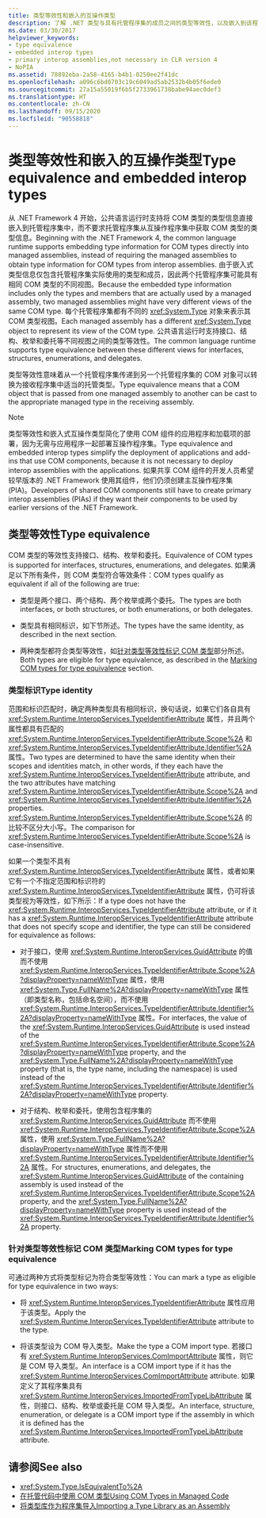 ```yaml
---
title: 类型等效性和嵌入的互操作类型
description: 了解 .NET 类型与具有托管程序集的成员之间的类型等效性，以及嵌入到该程序集中的 COM 类型。 适用于 .NET 4 及更高版本。
ms.date: 03/30/2017
helpviewer_keywords:
- type equivalence
- embedded interop types
- primary interop assemblies,not necessary in CLR version 4
- NoPIA
ms.assetid: 78892eba-2a58-4165-b4b1-0250ee2f41dc
ms.openlocfilehash: a096c6bd0703c19c6049ad5ab2532b4b05f6ede0
ms.sourcegitcommit: 27a15a55019f6b5f2733961738babe94aec0def3
ms.translationtype: HT
ms.contentlocale: zh-CN
ms.lasthandoff: 09/15/2020
ms.locfileid: "90558818"
---
```

# <a name="type-equivalence-and-embedded-interop-types"></a><span data-ttu-id="86b2b-104">类型等效性和嵌入的互操作类型</span><span class="sxs-lookup"><span data-stu-id="86b2b-104">Type equivalence and embedded interop types</span></span>

<span data-ttu-id="86b2b-105">从 .NET Framework 4 开始，公共语言运行时支持将 COM 类型的类型信息直接嵌入到托管程序集中，而不要求托管程序集从互操作程序集中获取 COM 类型的类型信息。</span><span class="sxs-lookup"><span data-stu-id="86b2b-105">Beginning with the .NET Framework 4, the common language runtime supports embedding type information for COM types directly into managed assemblies, instead of requiring the managed assemblies to obtain type information for COM types from interop assemblies.</span></span> <span data-ttu-id="86b2b-106">由于嵌入式类型信息仅包含托管程序集实际使用的类型和成员，因此两个托管程序集可能具有相同 COM 类型的不同视图。</span><span class="sxs-lookup"><span data-stu-id="86b2b-106">Because the embedded type information includes only the types and members that are actually used by a managed assembly, two managed assemblies might have very different views of the same COM type.</span></span> <span data-ttu-id="86b2b-107">每个托管程序集都有不同的 <xref:System.Type> 对象来表示其 COM 类型视图。</span><span class="sxs-lookup"><span data-stu-id="86b2b-107">Each managed assembly has a different <xref:System.Type> object to represent its view of the COM type.</span></span> <span data-ttu-id="86b2b-108">公共语言运行时支持接口、结构、枚举和委托等不同视图之间的类型等效性。</span><span class="sxs-lookup"><span data-stu-id="86b2b-108">The common language runtime supports type equivalence between these different views for interfaces, structures, enumerations, and delegates.</span></span>

<span data-ttu-id="86b2b-109">类型等效性意味着从一个托管程序集传递到另一个托管程序集的 COM 对象可以转换为接收程序集中适当的托管类型。</span><span class="sxs-lookup"><span data-stu-id="86b2b-109">Type equivalence means that a COM object that is passed from one managed assembly to another can be cast to the appropriate managed type in the receiving assembly.</span></span>

> [!NOTE]
> <span data-ttu-id="86b2b-110">类型等效性和嵌入式互操作类型简化了使用 COM 组件的应用程序和加载项的部署，因为无需与应用程序一起部署互操作程序集。</span><span class="sxs-lookup"><span data-stu-id="86b2b-110">Type equivalence and embedded interop types simplify the deployment of applications and add-ins that use COM components, because it is not necessary to deploy interop assemblies with the applications.</span></span> <span data-ttu-id="86b2b-111">如果共享 COM 组件的开发人员希望较早版本的 .NET Framework 使用其组件，他们仍须创建主互操作程序集 (PIA)。</span><span class="sxs-lookup"><span data-stu-id="86b2b-111">Developers of shared COM components still have to create primary interop assemblies (PIAs) if they want their components to be used by earlier versions of the .NET Framework.</span></span>

## <a name="type-equivalence"></a><span data-ttu-id="86b2b-112">类型等效性</span><span class="sxs-lookup"><span data-stu-id="86b2b-112">Type equivalence</span></span>

 <span data-ttu-id="86b2b-113">COM 类型的等效性支持接口、结构、枚举和委托。</span><span class="sxs-lookup"><span data-stu-id="86b2b-113">Equivalence of COM types is supported for interfaces, structures, enumerations, and delegates.</span></span> <span data-ttu-id="86b2b-114">如果满足以下所有条件，则 COM 类型符合等效条件：</span><span class="sxs-lookup"><span data-stu-id="86b2b-114">COM types qualify as equivalent if all of the following are true:</span></span>

- <span data-ttu-id="86b2b-115">类型是两个接口、两个结构、两个枚举或两个委托。</span><span class="sxs-lookup"><span data-stu-id="86b2b-115">The types are both interfaces, or both structures, or both enumerations, or both delegates.</span></span>

- <span data-ttu-id="86b2b-116">类型具有相同标识，如下节所述。</span><span class="sxs-lookup"><span data-stu-id="86b2b-116">The types have the same identity, as described in the next section.</span></span>

- <span data-ttu-id="86b2b-117">两种类型都符合类型等效性，如[针对类型等效性标记 COM 类型](#marking-com-types-for-type-equivalence)部分所述。</span><span class="sxs-lookup"><span data-stu-id="86b2b-117">Both types are eligible for type equivalence, as described in the [Marking COM types for type equivalence](#marking-com-types-for-type-equivalence) section.</span></span>

### <a name="type-identity"></a><span data-ttu-id="86b2b-118">类型标识</span><span class="sxs-lookup"><span data-stu-id="86b2b-118">Type identity</span></span>

<span data-ttu-id="86b2b-119">范围和标识匹配时，确定两种类型具有相同标识，换句话说，如果它们各自具有 <xref:System.Runtime.InteropServices.TypeIdentifierAttribute> 属性，并且两个属性都具有匹配的 <xref:System.Runtime.InteropServices.TypeIdentifierAttribute.Scope%2A> 和 <xref:System.Runtime.InteropServices.TypeIdentifierAttribute.Identifier%2A> 属性。</span><span class="sxs-lookup"><span data-stu-id="86b2b-119">Two types are determined to have the same identity when their scopes and identities match, in other words, if they each have the <xref:System.Runtime.InteropServices.TypeIdentifierAttribute> attribute, and the two attributes have matching <xref:System.Runtime.InteropServices.TypeIdentifierAttribute.Scope%2A> and <xref:System.Runtime.InteropServices.TypeIdentifierAttribute.Identifier%2A> properties.</span></span> <span data-ttu-id="86b2b-120"><xref:System.Runtime.InteropServices.TypeIdentifierAttribute.Scope%2A> 的比较不区分大小写。</span><span class="sxs-lookup"><span data-stu-id="86b2b-120">The comparison for <xref:System.Runtime.InteropServices.TypeIdentifierAttribute.Scope%2A> is case-insensitive.</span></span>

<span data-ttu-id="86b2b-121">如果一个类型不具有 <xref:System.Runtime.InteropServices.TypeIdentifierAttribute> 属性，或者如果它有一个不指定范围和标识符的 <xref:System.Runtime.InteropServices.TypeIdentifierAttribute> 属性，仍可将该类型视为等效性，如下所示：</span><span class="sxs-lookup"><span data-stu-id="86b2b-121">If a type does not have the <xref:System.Runtime.InteropServices.TypeIdentifierAttribute> attribute, or if it has a <xref:System.Runtime.InteropServices.TypeIdentifierAttribute> attribute that does not specify scope and identifier, the type can still be considered for equivalence as follows:</span></span>

- <span data-ttu-id="86b2b-122">对于接口，使用 <xref:System.Runtime.InteropServices.GuidAttribute> 的值而不使用 <xref:System.Runtime.InteropServices.TypeIdentifierAttribute.Scope%2A?displayProperty=nameWithType> 属性，使用 <xref:System.Type.FullName%2A?displayProperty=nameWithType> 属性（即类型名称，包括命名空间），而不使用 <xref:System.Runtime.InteropServices.TypeIdentifierAttribute.Identifier%2A?displayProperty=nameWithType> 属性。</span><span class="sxs-lookup"><span data-stu-id="86b2b-122">For interfaces, the value of the <xref:System.Runtime.InteropServices.GuidAttribute> is used instead of the <xref:System.Runtime.InteropServices.TypeIdentifierAttribute.Scope%2A?displayProperty=nameWithType> property, and the <xref:System.Type.FullName%2A?displayProperty=nameWithType> property (that is, the type name, including the namespace) is used instead of the <xref:System.Runtime.InteropServices.TypeIdentifierAttribute.Identifier%2A?displayProperty=nameWithType> property.</span></span>

- <span data-ttu-id="86b2b-123">对于结构、枚举和委托，使用包含程序集的 <xref:System.Runtime.InteropServices.GuidAttribute> 而不使用 <xref:System.Runtime.InteropServices.TypeIdentifierAttribute.Scope%2A> 属性，使用 <xref:System.Type.FullName%2A?displayProperty=nameWithType> 属性而不使用 <xref:System.Runtime.InteropServices.TypeIdentifierAttribute.Identifier%2A> 属性。</span><span class="sxs-lookup"><span data-stu-id="86b2b-123">For structures, enumerations, and delegates, the <xref:System.Runtime.InteropServices.GuidAttribute> of the containing assembly is used instead of the <xref:System.Runtime.InteropServices.TypeIdentifierAttribute.Scope%2A> property, and the <xref:System.Type.FullName%2A?displayProperty=nameWithType> property is used instead of the <xref:System.Runtime.InteropServices.TypeIdentifierAttribute.Identifier%2A> property.</span></span>

### <a name="marking-com-types-for-type-equivalence"></a><span data-ttu-id="86b2b-124">针对类型等效性标记 COM 类型</span><span class="sxs-lookup"><span data-stu-id="86b2b-124">Marking COM types for type equivalence</span></span>

 <span data-ttu-id="86b2b-125">可通过两种方式将类型标记为符合类型等效性：</span><span class="sxs-lookup"><span data-stu-id="86b2b-125">You can mark a type as eligible for type equivalence in two ways:</span></span>

- <span data-ttu-id="86b2b-126">将 <xref:System.Runtime.InteropServices.TypeIdentifierAttribute> 属性应用于该类型。</span><span class="sxs-lookup"><span data-stu-id="86b2b-126">Apply the <xref:System.Runtime.InteropServices.TypeIdentifierAttribute> attribute to the type.</span></span>

- <span data-ttu-id="86b2b-127">将该类型设为 COM 导入类型。</span><span class="sxs-lookup"><span data-stu-id="86b2b-127">Make the type a COM import type.</span></span> <span data-ttu-id="86b2b-128">若接口有 <xref:System.Runtime.InteropServices.ComImportAttribute> 属性，则它是 COM 导入类型。</span><span class="sxs-lookup"><span data-stu-id="86b2b-128">An interface is a COM import type if it has the <xref:System.Runtime.InteropServices.ComImportAttribute> attribute.</span></span> <span data-ttu-id="86b2b-129">如果定义了其程序集具有 <xref:System.Runtime.InteropServices.ImportedFromTypeLibAttribute> 属性，则接口、结构、枚举或委托是 COM 导入类型。</span><span class="sxs-lookup"><span data-stu-id="86b2b-129">An interface, structure, enumeration, or delegate is a COM import type if the assembly in which it is defined has the <xref:System.Runtime.InteropServices.ImportedFromTypeLibAttribute> attribute.</span></span>

## <a name="see-also"></a><span data-ttu-id="86b2b-130">请参阅</span><span class="sxs-lookup"><span data-stu-id="86b2b-130">See also</span></span>

- <xref:System.Type.IsEquivalentTo%2A>
- <span data-ttu-id="86b2b-131">[在托管代码中使用 COM 类型](/previous-versions/dotnet/netframework-4.0/3y76b69k(v=vs.100))</span><span class="sxs-lookup"><span data-stu-id="86b2b-131">[Using COM Types in Managed Code](/previous-versions/dotnet/netframework-4.0/3y76b69k(v=vs.100))</span></span>
- [<span data-ttu-id="86b2b-132">将类型库作为程序集导入</span><span class="sxs-lookup"><span data-stu-id="86b2b-132">Importing a Type Library as an Assembly</span></span>](importing-a-type-library-as-an-assembly.md)
